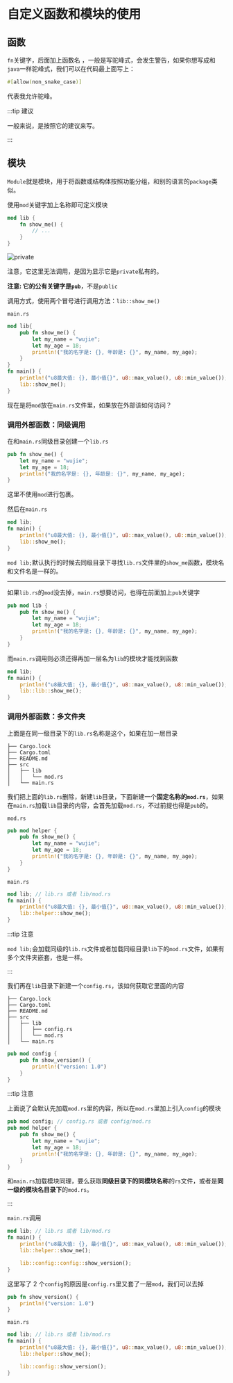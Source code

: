 # 自定义函数和模块的使用

## 函数

`fn`关键字，后面加上函数名 ，一般是写驼峰式，会发生警告，如果你想写成和`java`一样驼峰式，我们可以在代码最上面写上：

```rust
#[allow(non_snake_case)]
```

代表我允许驼峰。

:::tip 建议

一般来说，是按照它的建议来写。

:::

## 模块

`Module`就是模块，用于将函数或结构体按照功能分组，和别的语言的`package`类似。

使用`mod`关键字加上名称即可定义模块

```rust
mod lib {
    fn show_me() {
        // ...
    }
}
```

![private](https://virusoss.oss-cn-shanghai.aliyuncs.com/images/20220901230302.png)

注意，它这里无法调用，是因为显示它是`private`私有的。

**注意: 它的公有关键字是`pub`**，不是`public`

调用方式，使用两个冒号进行调用方法：`lib::show_me()`

`main.rs`

```rust
mod lib{
    pub fn show_me() {
        let my_name = "wujie";
        let my_age = 18;
        println!("我的名字是: {}, 年龄是: {}", my_name, my_age);
    }
}
fn main() {
    println!("u8最大值: {}, 最小值{}", u8::max_value(), u8::min_value());
    lib::show_me();
}

```

现在是将`mod`放在`main.rs`文件里，如果放在外部该如何访问？

### 调用外部函数：同级调用

在和`main.rs`同级目录创建一个`lib.rs`

```rust
pub fn show_me() {
	let my_name = "wujie";
	let my_age = 18;
	println!("我的名字是: {}, 年龄是: {}", my_name, my_age);
}

```

这里不使用`mod`进行包裹。

然后在`main.rs`

```rust
mod lib;
fn main() {
    println!("u8最大值: {}, 最小值{}", u8::max_value(), u8::min_value());
    lib::show_me();
}

```

`mod lib;`默认执行的时候去同级目录下寻找`lib.rs`文件里的`show_me`函数，模块名和文件名是一样的。

---

如果`lib.rs`的`mod`没去掉，`main.rs`想要访问，也得在前面加上`pub`关键字

```rust
pub mod lib {
	pub fn show_me() {
		let my_name = "wujie";
		let my_age = 18;
		println!("我的名字是: {}, 年龄是: {}", my_name, my_age);
	}
}

```

而`main.rs`调用则必须还得再加一层名为`lib`的模块才能找到函数

```rust
mod lib;
fn main() {
    println!("u8最大值: {}, 最小值{}", u8::max_value(), u8::min_value());
    lib::lib::show_me();
}

```

### 调用外部函数：多文件夹

上面是在同一级目录下的`lib.rs`名称是这个，如果在加一层目录

```
├── Cargo.lock
├── Cargo.toml
├── README.md
├── src
│   ├── lib
│   │   └── mod.rs
│   └── main.rs
```

我们把上面的`lib.rs`删除，新建`lib`目录，下面新建一个**固定名称的`mod.rs`**，如果在`main.rs`加载`lib`目录的内容，会首先加载`mod.rs`，不过前提也得是`pub`的。

`mod.rs`

```rust
pub mod helper {
	pub fn show_me() {
		let my_name = "wujie";
		let my_age = 18;
		println!("我的名字是: {}, 年龄是: {}", my_name, my_age);
	}
}

```

`main.rs`

```rust
mod lib; // lib.rs 或者 lib/mod.rs
fn main() {
    println!("u8最大值: {}, 最小值{}", u8::max_value(), u8::min_value());
    lib::helper::show_me();
}

```

:::tip 注意

`mod lib;`会加载同级的`lib.rs`文件或者加载同级目录`lib`下的`mod.rs`文件，如果有多个文件夹嵌套，也是一样。

:::

我们再在`lib`目录下新建一个`config.rs`，该如何获取它里面的内容

```
├── Cargo.lock
├── Cargo.toml
├── README.md
├── src
│   ├── lib
│   │   ├── config.rs
│   │   └── mod.rs
│   └── main.rs
```

```rust
pub mod config {
	pub fn show_version() {
		println!("version: 1.0")
	}
}

```

:::tip 注意

上面说了会默认先加载`mod.rs`里的内容，所以在`mod.rs`里加上引入`config`的模块

```rust
pub mod config; // config.rs 或者 config/mod.rs
pub mod helper {
	pub fn show_me() {
		let my_name = "wujie";
		let my_age = 18;
		println!("我的名字是: {}, 年龄是: {}", my_name, my_age);
	}
}

```

和`main.rs`加载模块同理，要么获取**同级目录下的同模块名称**的`rs`文件，或者是**同一级的模块名目录下**的`mod.rs`。

:::

`main.rs`调用

```rust
mod lib; // lib.rs 或者 lib/mod.rs
fn main() {
    println!("u8最大值: {}, 最小值{}", u8::max_value(), u8::min_value());
    lib::helper::show_me();

    lib::config::config::show_version();
}

```

这里写了 2 个`config`的原因是`config.rs`里又套了一层`mod`，我们可以去掉

```rust
pub fn show_version() {
    println!("version: 1.0")
}
```

`main.rs`

```rust
mod lib; // lib.rs 或者 lib/mod.rs
fn main() {
    println!("u8最大值: {}, 最小值{}", u8::max_value(), u8::min_value());
    lib::helper::show_me();

    lib::config::show_version();
}

```
